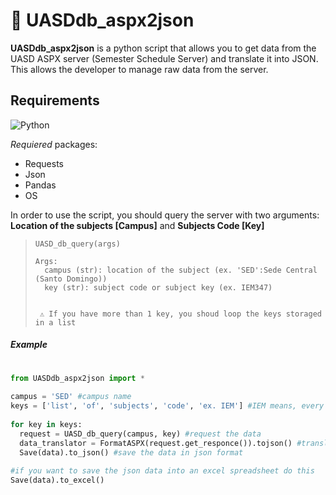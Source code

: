 # 💾 UASDdb_aspx2json

**UASDdb_aspx2json** is a python script that allows you to get data from the UASD ASPX server (Semester Schedule Server) and translate it into JSON. This allows the developer to manage raw data from the server.

## Requirements

![Python](https://img.shields.io/pypi/pyversions/pandas?style=for-the-badge&logo=python&logoColor=white)

*Requiered* packages:

* Requests
* Json
* Pandas
* OS

In order to use the script, you should query the server with two arguments: **Location of the subjects [Campus]** and **Subjects Code [Key]**


>     UASD_db_query(args)
>
>     Args:
>       campus (str): location of the subject (ex. 'SED':Sede Central (Santo Domingo))
>       key (str): subject code or subject key (ex. IEM347)
>       
>       
>      ⚠️ If you have more than 1 key, you shoud loop the keys storaged in a list

<h5>Example</h5>

```python
  
from UASDdb_aspx2json import *
  
campus = 'SED' #campus name
keys = ['list', 'of', 'subjects', 'code', 'ex. IEM'] #IEM means, every subject of electromechanical engineering
  
for key in keys:
  request = UASD_db_query(campus, key) #request the data
  data_translator = FormatASPX(request.get_responce()).tojson() #translate the data into json
  Save(data).to_json() #save the data in json format
  
#if you want to save the json data into an excel spreadsheet do this
Save(data).to_excel()

```

